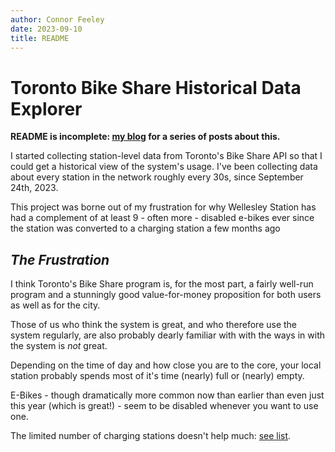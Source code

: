 ```yaml
---
author: Connor Feeley
date: 2023-09-10
title: README
---
```


# Toronto Bike Share Historical Data Explorer

**README is incomplete: [my
blog](https://cfeeley.org/city-stuff/freedom-of-information/) for a
series of posts about this.**

I started collecting station-level data from Toronto's Bike Share API so
that I could get a historical view of the system's usage. I've been
collecting data about every station in the network roughly every 30s,
since September 24th, 2023.

This project was borne out of my frustration for why Wellesley Station
has had a complement of at least 9 - often more - disabled e-bikes ever
since the station was converted to a charging station a few months ago

## *The Frustration*

I think Toronto's Bike Share program is, for the most part, a fairly
well-run program and a stunningly good value-for-money proposition for
both users as well as for the city.

Those of us who think the system is great, and who therefore use the
system regularly, are also probably dearly familiar with with the ways
in with the system is *not* great.

Depending on the time of day and how close you are to the core, your
local station probably spends most of it's time (nearly) full or
(nearly) empty.

E-Bikes - though dramatically more common now than earlier than even
just this year (which is great!) - seem to be disabled whenever you want
to use one.

The limited number of charging stations doesn't help much: [see
list](https://bikes.cfeeley.org/visualization/station-list?station-type=Charging).
